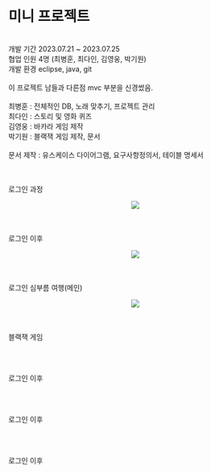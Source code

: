 # 미니 프로젝트
<br/>
개발 기간 2023.07.21 ~ 2023.07.25  <br/>
협업 인원 4명 (최병훈, 최다인, 김영웅, 박기원)<br/>
개발 환경 eclipse, java, git <br/>
<br/>
이 프로젝트 남들과 다른점 mvc 부분을 신경썼음. <br/>
<br/>
최병훈 : 전체적인 DB, 노래 맞추기, 프로젝트 관리 <br/>
최다인 : 스토리 및 영화 퀴즈 <br/>
김영웅 : 바카라 게임 제작<br/>
박기원 : 블랙잭 게임 제작, 문서 <br/>
<br/>
문서 제작 : 유스케이스 다이어그램, 요구사항정의서, 테이블 명세서<br/>

<br/>
<br/>

로그인 과정
<p align="center">
  <img src="https://github.com/parkgo0504/eclipse_travel/assets/75320567/6094267d-9c93-4c8f-a2e4-97807a003a53">
</p>

<br/>
<br/>
로그인 이후
<p align="center">
  <img src="https://github.com/parkgo0504/eclipse_travel/assets/75320567/2223d0e1-b1d7-4c85-a129-0d9f4e8fc96b">
</p>

<br/>
<br/>
로그인 심부름 여행(메인)
<p align="center">
  <img src="[https://github.com/parkgo0504/eclipse_travel/assets/75320567/970da7c1-1ef4-4fe1-b79f-aabe67377ca2](https://github.com/parkgo0504/eclipse_travel/assets/75320567/1479f6bc-9802-401e-a64d-e5dfd7878174)">
</p>



<br/>
<br/>
블랙잭 게임
<p align="center">
  <img src="">
</p>

<br/>
<br/>
로그인 이후

<p align="center">
  <img src="">
</p>

<br/>
<br/>
로그인 이후

<p align="center">
  <img src="">
</p>

<br/>
<br/>
로그인 이후

<p align="center">
  <img src="">
</p>




 
 
